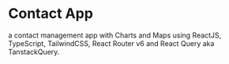 # Contact App
 a contact management app with Charts and Maps using ReactJS, TypeScript, TailwindCSS, React Router v6 and React Query aka TanstackQuery.
